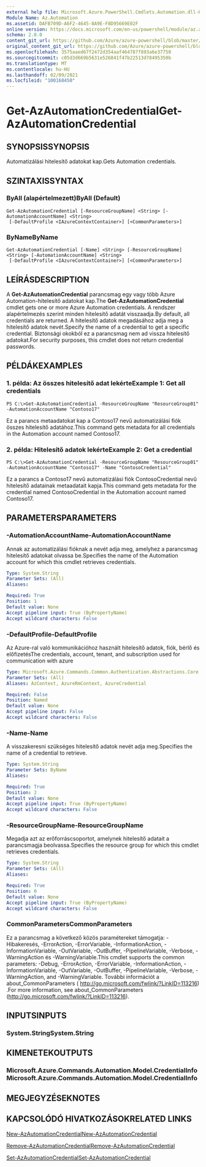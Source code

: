 ```yaml
---
external help file: Microsoft.Azure.PowerShell.Cmdlets.Automation.dll-Help.xml
Module Name: Az.Automation
ms.assetid: DAFB709D-A6F2-4645-8A9E-F8D95669E02F
online version: https://docs.microsoft.com/en-us/powershell/module/az.automation/get-azautomationcredential
schema: 2.0.0
content_git_url: https://github.com/Azure/azure-powershell/blob/master/src/Automation/Automation/help/Get-AzAutomationCredential.md
original_content_git_url: https://github.com/Azure/azure-powershell/blob/master/src/Automation/Automation/help/Get-AzAutomationCredential.md
ms.openlocfilehash: 3575aaed67f2472d354aaf464787f893a6e37750
ms.sourcegitcommit: c05d3d669b5631e526841f47b22513d78495350b
ms.translationtype: MT
ms.contentlocale: hu-HU
ms.lasthandoff: 02/09/2021
ms.locfileid: "100168450"
---
```

# <span data-ttu-id="7230e-101">Get-AzAutomationCredential</span><span class="sxs-lookup"><span data-stu-id="7230e-101">Get-AzAutomationCredential</span></span>

## <span data-ttu-id="7230e-102">SYNOPSIS</span><span class="sxs-lookup"><span data-stu-id="7230e-102">SYNOPSIS</span></span>
<span data-ttu-id="7230e-103">Automatizálási hitelesítő adatokat kap.</span><span class="sxs-lookup"><span data-stu-id="7230e-103">Gets Automation credentials.</span></span>

## <span data-ttu-id="7230e-104">SZINTAXIS</span><span class="sxs-lookup"><span data-stu-id="7230e-104">SYNTAX</span></span>

### <span data-ttu-id="7230e-105">ByAll (alapértelmezett)</span><span class="sxs-lookup"><span data-stu-id="7230e-105">ByAll (Default)</span></span>
```
Get-AzAutomationCredential [-ResourceGroupName] <String> [-AutomationAccountName] <String>
 [-DefaultProfile <IAzureContextContainer>] [<CommonParameters>]
```

### <span data-ttu-id="7230e-106">ByName</span><span class="sxs-lookup"><span data-stu-id="7230e-106">ByName</span></span>
```
Get-AzAutomationCredential [-Name] <String> [-ResourceGroupName] <String> [-AutomationAccountName] <String>
 [-DefaultProfile <IAzureContextContainer>] [<CommonParameters>]
```

## <span data-ttu-id="7230e-107">LEÍRÁS</span><span class="sxs-lookup"><span data-stu-id="7230e-107">DESCRIPTION</span></span>
<span data-ttu-id="7230e-108">A **Get-AzAutomationCredential** parancsmag egy vagy több Azure Automation-hitelesítő adatokat kap.</span><span class="sxs-lookup"><span data-stu-id="7230e-108">The **Get-AzAutomationCredential** cmdlet gets one or more Azure Automation credentials.</span></span>
<span data-ttu-id="7230e-109">A rendszer alapértelmezés szerint minden hitelesítő adatát visszaadja.</span><span class="sxs-lookup"><span data-stu-id="7230e-109">By default, all credentials are returned.</span></span>
<span data-ttu-id="7230e-110">A hitelesítő adatok megadásához adja meg a hitelesítő adatok nevét.</span><span class="sxs-lookup"><span data-stu-id="7230e-110">Specify the name of a credential to get a specific credential.</span></span>
<span data-ttu-id="7230e-111">Biztonsági okokból ez a parancsmag nem ad vissza hitelesítő adatokat.</span><span class="sxs-lookup"><span data-stu-id="7230e-111">For security purposes, this cmdlet does not return credential passwords.</span></span>

## <span data-ttu-id="7230e-112">PÉLDÁK</span><span class="sxs-lookup"><span data-stu-id="7230e-112">EXAMPLES</span></span>

### <span data-ttu-id="7230e-113">1. példa: Az összes hitelesítő adat lekérte</span><span class="sxs-lookup"><span data-stu-id="7230e-113">Example 1: Get all credentials</span></span>
```
PS C:\>Get-AzAutomationCredential -ResourceGroupName "ResourceGroup01" -AutomationAccountName "Contoso17"
```

<span data-ttu-id="7230e-114">Ez a parancs metaadatokat kap a Contoso17 nevű automatizálási fiók összes hitelesítő adatához.</span><span class="sxs-lookup"><span data-stu-id="7230e-114">This command gets metadata for all credentials in the Automation account named Contoso17.</span></span>

### <span data-ttu-id="7230e-115">2. példa: Hitelesítő adatok lekérte</span><span class="sxs-lookup"><span data-stu-id="7230e-115">Example 2: Get a credential</span></span>
```
PS C:\>Get-AzAutomationCredential -ResourceGroupName "ResourceGroup01" -AutomationAccountName "Contoso17" -Name "ContosoCredential"
```

<span data-ttu-id="7230e-116">Ez a parancs a Contoso17 nevű automatizálási fiók ContosoCredential nevű hitelesítő adatainak metaadatait kapja.</span><span class="sxs-lookup"><span data-stu-id="7230e-116">This command gets metadata for the credential named ContosoCredential in the Automation account named Contoso17.</span></span>

## <span data-ttu-id="7230e-117">PARAMETERS</span><span class="sxs-lookup"><span data-stu-id="7230e-117">PARAMETERS</span></span>

### <span data-ttu-id="7230e-118">-AutomationAccountName</span><span class="sxs-lookup"><span data-stu-id="7230e-118">-AutomationAccountName</span></span>
<span data-ttu-id="7230e-119">Annak az automatizálási fióknak a nevét adja meg, amelyhez a parancsmag hitelesítő adatokat olvassa be.</span><span class="sxs-lookup"><span data-stu-id="7230e-119">Specifies the name of the Automation account for which this cmdlet retrieves credentials.</span></span>

```yaml
Type: System.String
Parameter Sets: (All)
Aliases:

Required: True
Position: 1
Default value: None
Accept pipeline input: True (ByPropertyName)
Accept wildcard characters: False
```

### <span data-ttu-id="7230e-120">-DefaultProfile</span><span class="sxs-lookup"><span data-stu-id="7230e-120">-DefaultProfile</span></span>
<span data-ttu-id="7230e-121">Az Azure-ral való kommunikációhoz használt hitelesítő adatok, fiók, bérlő és előfizetés</span><span class="sxs-lookup"><span data-stu-id="7230e-121">The credentials, account, tenant, and subscription used for communication with azure</span></span>

```yaml
Type: Microsoft.Azure.Commands.Common.Authentication.Abstractions.Core.IAzureContextContainer
Parameter Sets: (All)
Aliases: AzContext, AzureRmContext, AzureCredential

Required: False
Position: Named
Default value: None
Accept pipeline input: False
Accept wildcard characters: False
```

### <span data-ttu-id="7230e-122">-Name</span><span class="sxs-lookup"><span data-stu-id="7230e-122">-Name</span></span>
<span data-ttu-id="7230e-123">A visszakeresni szükséges hitelesítő adatok nevét adja meg.</span><span class="sxs-lookup"><span data-stu-id="7230e-123">Specifies the name of a credential to retrieve.</span></span>

```yaml
Type: System.String
Parameter Sets: ByName
Aliases:

Required: True
Position: 2
Default value: None
Accept pipeline input: True (ByPropertyName)
Accept wildcard characters: False
```

### <span data-ttu-id="7230e-124">-ResourceGroupName</span><span class="sxs-lookup"><span data-stu-id="7230e-124">-ResourceGroupName</span></span>
<span data-ttu-id="7230e-125">Megadja azt az erőforráscsoportot, amelynek hitelesítő adatait a parancsmagja beolvassa.</span><span class="sxs-lookup"><span data-stu-id="7230e-125">Specifies the resource group for which this cmdlet retrieves credentials.</span></span>

```yaml
Type: System.String
Parameter Sets: (All)
Aliases:

Required: True
Position: 0
Default value: None
Accept pipeline input: True (ByPropertyName)
Accept wildcard characters: False
```

### <span data-ttu-id="7230e-126">CommonParameters</span><span class="sxs-lookup"><span data-stu-id="7230e-126">CommonParameters</span></span>
<span data-ttu-id="7230e-127">Ez a parancsmag a következő közös paramétereket támogatja: -Hibakeresés, -ErrorAction, -ErrorVariable, -InformationAction, -InformationVariable, -OutVariable, -OutBuffer, -PipelineVariable, -Verbose, -WarningAction és -WarningVariable.</span><span class="sxs-lookup"><span data-stu-id="7230e-127">This cmdlet supports the common parameters: -Debug, -ErrorAction, -ErrorVariable, -InformationAction, -InformationVariable, -OutVariable, -OutBuffer, -PipelineVariable, -Verbose, -WarningAction, and -WarningVariable.</span></span> <span data-ttu-id="7230e-128">További információt a about_CommonParameters ( http://go.microsoft.com/fwlink/?LinkID=113216) .</span><span class="sxs-lookup"><span data-stu-id="7230e-128">For more information, see about_CommonParameters (http://go.microsoft.com/fwlink/?LinkID=113216).</span></span>

## <span data-ttu-id="7230e-129">INPUTS</span><span class="sxs-lookup"><span data-stu-id="7230e-129">INPUTS</span></span>

### <span data-ttu-id="7230e-130">System.String</span><span class="sxs-lookup"><span data-stu-id="7230e-130">System.String</span></span>

## <span data-ttu-id="7230e-131">KIMENETEK</span><span class="sxs-lookup"><span data-stu-id="7230e-131">OUTPUTS</span></span>

### <span data-ttu-id="7230e-132">Microsoft.Azure.Commands.Automation.Model.CredentialInfo</span><span class="sxs-lookup"><span data-stu-id="7230e-132">Microsoft.Azure.Commands.Automation.Model.CredentialInfo</span></span>

## <span data-ttu-id="7230e-133">MEGJEGYZÉSEK</span><span class="sxs-lookup"><span data-stu-id="7230e-133">NOTES</span></span>

## <span data-ttu-id="7230e-134">KAPCSOLÓDÓ HIVATKOZÁSOK</span><span class="sxs-lookup"><span data-stu-id="7230e-134">RELATED LINKS</span></span>

[<span data-ttu-id="7230e-135">New-AzAutomationCredential</span><span class="sxs-lookup"><span data-stu-id="7230e-135">New-AzAutomationCredential</span></span>](./New-AzAutomationCredential.md)

[<span data-ttu-id="7230e-136">Remove-AzAutomationCredential</span><span class="sxs-lookup"><span data-stu-id="7230e-136">Remove-AzAutomationCredential</span></span>](./Remove-AzAutomationCredential.md)

[<span data-ttu-id="7230e-137">Set-AzAutomationCredential</span><span class="sxs-lookup"><span data-stu-id="7230e-137">Set-AzAutomationCredential</span></span>](./Set-AzAutomationCredential.md)


